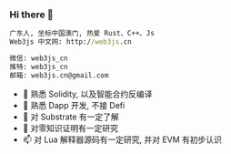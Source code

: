 ### Hi there 🚀

```bat
广东人, 坐标中国澳门, 热爱 Rust、C++、Js
Web3js 中文网: http://web3js.cn

微信: web3js_cn
推特: web3js_cn
邮箱: web3js.cn@gmail.com
```

- 🔭 熟悉 Solidity, 以及智能合约反编译
- 🌱 熟悉 Dapp 开发, 不接 Defi
- 👯 对 Substrate 有一定了解
- 🤔 对零知识证明有一定研究
- 📫 对 Lua 解释器源码有一定研究, 并对 EVM 有初步认识

<!-- - 💬 Ask me about ...
- 📫 How to reach me: ...
- 😄 Pronouns: ...
- ⚡ Fun fact: ...
 -->

